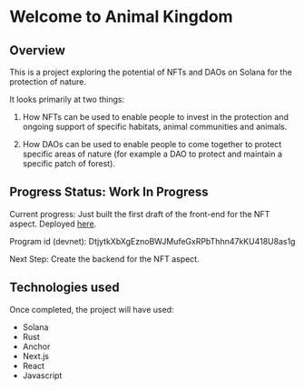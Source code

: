 # Welcome to Animal Kingdom

## Overview

This is a project exploring the potential of NFTs and DAOs on Solana for the protection of nature.

It looks primarily at two things:

1. How NFTs can be used to enable people to invest in the protection and ongoing support of specific habitats, animal communities and animals.

2. How DAOs can be used to enable people to come together to protect specific areas of nature (for example a DAO to protect and maintain a specific patch of forest).

## Progress Status: Work In Progress

Current progress: Just built the first draft of the front-end for the NFT aspect. Deployed [here](https://animal-kingdom-nft-front-end.vercel.app/).

Program id (devnet): DtjytkXbXgEznoBWJMufeGxRPbThhn47kKU418U8as1g

Next Step: Create the backend for the NFT aspect.

## Technologies used

Once completed, the project will have used:

- Solana
- Rust
- Anchor
- Next.js
- React
- Javascript
